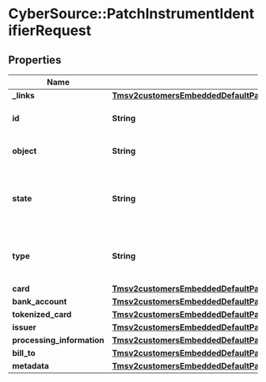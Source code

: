 # CyberSource::PatchInstrumentIdentifierRequest

## Properties
Name | Type | Description | Notes
------------ | ------------- | ------------- | -------------
**_links** | [**Tmsv2customersEmbeddedDefaultPaymentInstrumentEmbeddedInstrumentIdentifierLinks**](Tmsv2customersEmbeddedDefaultPaymentInstrumentEmbeddedInstrumentIdentifierLinks.md) |  | [optional] 
**id** | **String** | The id of the Instrument Identifier Token.  | [optional] 
**object** | **String** | The type of token.  Valid values: - instrumentIdentifier  | [optional] 
**state** | **String** | Issuers state for the card number. Valid values: - ACTIVE - CLOSED : The account has been closed.  | [optional] 
**type** | **String** | The type of Instrument Identifier. Valid values: - enrollable card  | [optional] 
**card** | [**Tmsv2customersEmbeddedDefaultPaymentInstrumentEmbeddedInstrumentIdentifierCard**](Tmsv2customersEmbeddedDefaultPaymentInstrumentEmbeddedInstrumentIdentifierCard.md) |  | [optional] 
**bank_account** | [**Tmsv2customersEmbeddedDefaultPaymentInstrumentEmbeddedInstrumentIdentifierBankAccount**](Tmsv2customersEmbeddedDefaultPaymentInstrumentEmbeddedInstrumentIdentifierBankAccount.md) |  | [optional] 
**tokenized_card** | [**Tmsv2customersEmbeddedDefaultPaymentInstrumentEmbeddedInstrumentIdentifierTokenizedCard**](Tmsv2customersEmbeddedDefaultPaymentInstrumentEmbeddedInstrumentIdentifierTokenizedCard.md) |  | [optional] 
**issuer** | [**Tmsv2customersEmbeddedDefaultPaymentInstrumentEmbeddedInstrumentIdentifierIssuer**](Tmsv2customersEmbeddedDefaultPaymentInstrumentEmbeddedInstrumentIdentifierIssuer.md) |  | [optional] 
**processing_information** | [**Tmsv2customersEmbeddedDefaultPaymentInstrumentEmbeddedInstrumentIdentifierProcessingInformation**](Tmsv2customersEmbeddedDefaultPaymentInstrumentEmbeddedInstrumentIdentifierProcessingInformation.md) |  | [optional] 
**bill_to** | [**Tmsv2customersEmbeddedDefaultPaymentInstrumentEmbeddedInstrumentIdentifierBillTo**](Tmsv2customersEmbeddedDefaultPaymentInstrumentEmbeddedInstrumentIdentifierBillTo.md) |  | [optional] 
**metadata** | [**Tmsv2customersEmbeddedDefaultPaymentInstrumentEmbeddedInstrumentIdentifierMetadata**](Tmsv2customersEmbeddedDefaultPaymentInstrumentEmbeddedInstrumentIdentifierMetadata.md) |  | [optional] 


